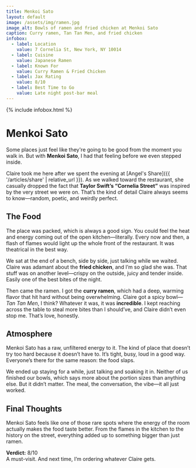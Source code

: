 ```yaml
---
title: Menkoi Sato
layout: default
image: /assets/img/ramen.jpg
image_alt: Bowls of ramen and fried chicken at Menkoi Sato
caption: Curry ramen, Tan Tan Men, and fried chicken
infobox:
  - label: Location
    value: 7 Cornelia St, New York, NY 10014
  - label: Cuisine
    value: Japanese Ramen
  - label: Known For
    value: Curry Ramen & Fried Chicken
  - label: Jax Rating
    value: 8/10
  - label: Best Time to Go
    value: Late night post-bar meal
---
```


{% include infobox.html %}

# Menkoi Sato

Some places just feel like they're going to be good from the moment you walk in. But with **Menkoi Sato**, I had that feeling before we even stepped inside.

Claire took me here after we spent the evening at [Angel's Share]({{ '/articles/share' | relative_url }}). As we walked toward the restaurant, she casually dropped the fact that **Taylor Swift’s “Cornelia Street”** was inspired by the very street we were on. That’s the kind of detail Claire always seems to know—random, poetic, and weirdly perfect.

## The Food

The place was packed, which is always a good sign. You could feel the heat and energy coming out of the open kitchen—literally. Every now and then, a flash of flames would light up the whole front of the restaurant. It was theatrical in the best way.

We sat at the end of a bench, side by side, just talking while we waited. Claire was adamant about the **fried chicken**, and I’m so glad she was. That stuff was on another level—crispy on the outside, juicy and tender inside. Easily one of the best bites of the night.

Then came the ramen. I got the **curry ramen**, which had a deep, warming flavor that hit hard without being overwhelming. Claire got a spicy bowl—*Tan Tan Men*, I think? Whatever it was, it was **incredible**. I kept reaching across the table to steal more bites than I should’ve, and Claire didn’t even stop me. That’s love, honestly.

## Atmosphere

Menkoi Sato has a raw, unfiltered energy to it. The kind of place that doesn’t try too hard because it doesn’t have to. It’s tight, busy, loud in a good way. Everyone’s there for the same reason: the food slaps.

We ended up staying for a while, just talking and soaking it in. Neither of us finished our bowls, which says more about the portion sizes than anything else. But it didn’t matter. The meal, the conversation, the vibe—it all just worked.

## Final Thoughts

Menkoi Sato feels like one of those rare spots where the energy of the room actually makes the food taste better. From the flames in the kitchen to the history on the street, everything added up to something bigger than just ramen.

**Verdict:** 8/10  
A must-visit. And next time, I’m ordering whatever Claire gets.
